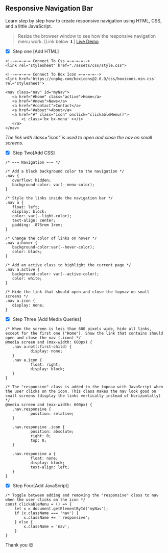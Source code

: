 ## Responsive Navigation Bar
Learn step by step how to create responsive navigation using HTML, CSS, and a little JavaScript.

> Resize the browser window to see how the responsive navigation menu work. [Link below ⬇]
> [Live Demo](https://clickable-menu.netlify.app/)

 - [x] Step one [Add HTML]
 ```
<!--=-=-=-= Connect To Css =-=-=-=-->
<link rel="stylesheet" href="./assets/css/style.css">

<!--=-=-=-= Connect To Box Icon =-=-=-=-->
<link href='https://unpkg.com/boxicons@2.0.9/css/boxicons.min.css' rel='stylesheet'>

<nav class="nav" id="myNav">
	<a href="#home" class="active">Home</a>
	<a href="#news">News</a>
	<a href="#contact">Contact</a>
	<a href="#about">About</a>
	<a href="#" class="icon" onclick="clickableMenu()">
		<i class='bx bx-menu' ></i>
	</a>
</nav>
```
*The link with class="icon" is used to open and close the nav on small screens.*
 - [x] Step Two[Add CSS]
 ```
 /* =-= Navigation =-= */
 
 /* Add a black background color to the navigation */
.nav {
	overflow: hidden;
	background-color: var(--menu-color);
}

/* Style the links inside the navigation bar */
.nav a {
	float: left;
	display: block;
	color: var(--light-color);
	text-align: center;
	padding: .875rem 1rem;
}

/* Change the color of links on hover */
.nav a:hover {
	background-color:var(--hover-color);
	color: black;
}

/* Add an active class to highlight the current page */
.nav a.active {
	background-color: var(--active-color);
	color: white;
}

/* Hide the link that should open and close the topnav on small screens */
.nav a.icon {
	display: none;
}
 ```
  - [x] Step Three [Add Media Queries]
 
 ```
 /* When the screen is less than 600 pixels wide, hide all links, except for the first one ("Home"). Show the link that contains should open and close the nav (.icon) */
 @media screen and (max-width: 600px) {
	.nav a:not(:first-child) {
			display: none;
	}
	.nav a.icon {
			float: right;
			display: block;
	}
}

/* The "responsive" class is added to the topnav with JavaScript when the user clicks on the icon. This class makes the nav look good on small screens (display the links vertically instead of horizontally) */
@media screen and (max-width: 600px) {
	.nav.responsive {
			position: relative;
	}

	.nav.responsive .icon {
			position: absolute;
			right: 0;
			top: 0;
	}

	.nav.responsive a {
			float: none;
			display: block;
			text-align: left;
	}
}
 ```
 - [x] Step Four[Add JavaScript]
```
/* Toggle between adding and removing the "responsive" class to nav when the user clicks on the icon */
const clickableMenu = () => {
	let x = document.getElementById('myNav');
	if (x.className === 'nav') {
		x.className += ' responsive';
	} else {
		x.className = 'nav';
	}
}
``` 
Thank you 😊